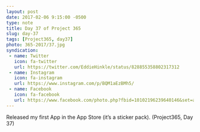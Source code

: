 ```yaml
---
layout: post
date: 2017-02-06 9:15:00 -0500
type: note
title: Day 37 of Project 365
slug: day-37
tags: [Project365, day37]
photo: 365-2017/37.jpg
syndication:
 - name: Twitter
   icon: fa-twitter
   url: https://twitter.com/EddieHinkle/status/828855358802317312
 - name: Instagram
   icon: fa-instagram
   url: https://www.instagram.com/p/BQM1aEzBMh5/
 - name: Facebook
   icon: fa-facebook
   url: https://www.facebook.com/photo.php?fbid=10102196239640146&set=a.10102131355967546.1073741838.19506647
---
```

Released my first App in the App Store (it’s a sticker pack). (Project365, Day 37)